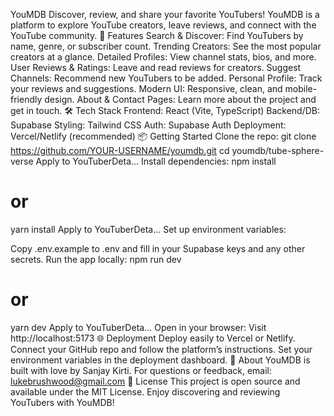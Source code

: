 YouMDB
Discover, review, and share your favorite YouTubers!
YouMDB is a platform to explore YouTube creators, leave reviews, and connect with the YouTube community.
🚀 Features
Search & Discover: Find YouTubers by name, genre, or subscriber count.
Trending Creators: See the most popular creators at a glance.
Detailed Profiles: View channel stats, bios, and more.
User Reviews & Ratings: Leave and read reviews for creators.
Suggest Channels: Recommend new YouTubers to be added.
Personal Profile: Track your reviews and suggestions.
Modern UI: Responsive, clean, and mobile-friendly design.
About & Contact Pages: Learn more about the project and get in touch.
🛠️ Tech Stack
Frontend: React (Vite, TypeScript)
Backend/DB: Supabase
Styling: Tailwind CSS
Auth: Supabase Auth
Deployment: Vercel/Netlify (recommended)
📦 Getting Started
Clone the repo:
 git clone https://github.com/YOUR-USERNAME/youmdb.git
   cd youmdb/tube-sphere-verse
Apply to YouTuberDeta...
Install dependencies:
 npm install
   # or
   yarn install
Apply to YouTuberDeta...
Set up environment variables:
 
Copy .env.example to .env and fill in your Supabase keys and any other secrets.
Run the app locally:
npm run dev
   # or
   yarn dev
Apply to YouTuberDeta...
Open in your browser:
Visit http://localhost:5173
🌐 Deployment
Deploy easily to Vercel or Netlify.
Connect your GitHub repo and follow the platform’s instructions.
Set your environment variables in the deployment dashboard.
📄 About
YouMDB is built with love by Sanjay Kirti.
For questions or feedback, email: lukebrushwood@gmail.com
📝 License
This project is open source and available under the MIT License.
Enjoy discovering and reviewing YouTubers with YouMDB!

